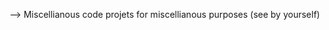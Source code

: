 
--> Miscellianous code projets for miscellianous purposes (see by yourself)

<!---
grimmsharpXataro/grimmsharpXataro is a ✨ special ✨ repository because its `README.md` (this file) appears on your GitHub profile.
You can click the Preview link to take a look at your changes.
--->
